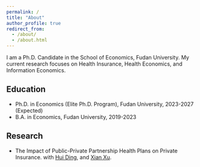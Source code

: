 ```yaml
---
permalink: /
title: "About"
author_profile: true
redirect_from: 
  - /about/
  - /about.html
---
```


I am a Ph.D. Candidate in the School of Economics, Fudan University. My current research focuses on Health Insurance, Health Economics, and Information Economics. 

Education
------
- Ph.D. in Economics (Elite Ph.D. Program), Fudan University, 2023-2027 (Expected)
- B.A. in Economics, Fudan University, 2019-2023

Research
------
- The Impact of Public-Private Partnership Health Plans on Private Insurance. with [Hui Ding](https://dh-huiding.github.io/), and [Xian Xu](https://econ.fudan.edu.cn/sdpzw-con.jsp?urltype=news.NewsContentUrl&wbtreeid=1658&wbnewsid=14221).
